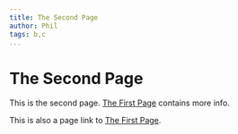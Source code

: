 ```yaml
---
title: The Second Page
author: Phil
tags: b,c
...
```


#  The Second Page

This is the second page. [The First Page](the_first_page.html) contains more info.

This is also a page link to [The First Page](the_first_page.html).
